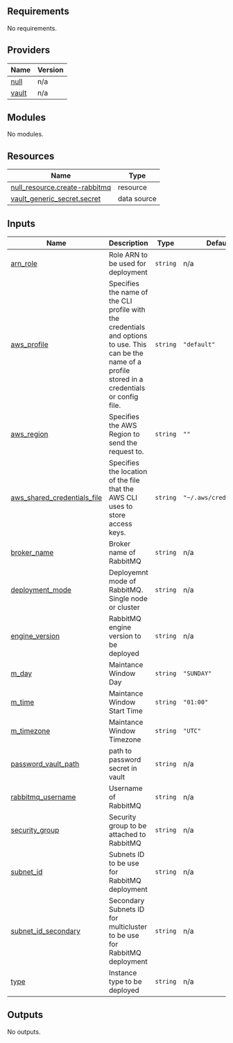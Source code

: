 ## Requirements

No requirements.

## Providers

| Name | Version |
|------|---------|
| <a name="provider_null"></a> [null](#provider\_null) | n/a |
| <a name="provider_vault"></a> [vault](#provider\_vault) | n/a |

## Modules

No modules.

## Resources

| Name | Type |
|------|------|
| [null_resource.create-rabbitmq](https://registry.terraform.io/providers/hashicorp/null/latest/docs/resources/resource) | resource |
| [vault_generic_secret.secret](https://registry.terraform.io/providers/hashicorp/vault/latest/docs/data-sources/generic_secret) | data source |

## Inputs

| Name | Description | Type | Default | Required |
|------|-------------|------|---------|:--------:|
| <a name="input_arn_role"></a> [arn\_role](#input\_arn\_role) | Role ARN to be used for deployment | `string` | n/a | yes |
| <a name="input_aws_profile"></a> [aws\_profile](#input\_aws\_profile) | Specifies the name of the CLI profile with the credentials and options to use. This can be the name of a profile stored in a credentials or config file. | `string` | `"default"` | no |
| <a name="input_aws_region"></a> [aws\_region](#input\_aws\_region) | Specifies the AWS Region to send the request to. | `string` | `""` | no |
| <a name="input_aws_shared_credentials_file"></a> [aws\_shared\_credentials\_file](#input\_aws\_shared\_credentials\_file) | Specifies the location of the file that the AWS CLI uses to store access keys. | `string` | `"~/.aws/credentials"` | no |
| <a name="input_broker_name"></a> [broker\_name](#input\_broker\_name) | Broker name of RabbitMQ | `string` | n/a | yes |
| <a name="input_deployment_mode"></a> [deployment\_mode](#input\_deployment\_mode) | Deployemnt mode of RabbitMQ. Single node or cluster | `string` | n/a | yes |
| <a name="input_engine_version"></a> [engine\_version](#input\_engine\_version) | RabbitMQ engine version to be deployed | `string` | n/a | yes |
| <a name="input_m_day"></a> [m\_day](#input\_m\_day) | Maintance Window Day | `string` | `"SUNDAY"` | no |
| <a name="input_m_time"></a> [m\_time](#input\_m\_time) | Maintance Window Start Time | `string` | `"01:00"` | no |
| <a name="input_m_timezone"></a> [m\_timezone](#input\_m\_timezone) | Maintance Window Timezone | `string` | `"UTC"` | no |
| <a name="input_password_vault_path"></a> [password\_vault\_path](#input\_password\_vault\_path) | path to password secret in vault | `string` | n/a | yes |
| <a name="input_rabbitmq_username"></a> [rabbitmq\_username](#input\_rabbitmq\_username) | Username of RabbitMQ | `string` | n/a | yes |
| <a name="input_security_group"></a> [security\_group](#input\_security\_group) | Security group to be attached to RabbitMQ | `string` | n/a | yes |
| <a name="input_subnet_id"></a> [subnet\_id](#input\_subnet\_id) | Subnets ID to be use for RabbitMQ deployment | `string` | n/a | yes |
| <a name="input_subnet_id_secondary"></a> [subnet\_id\_secondary](#input\_subnet\_id\_secondary) | Secondary Subnets ID for multicluster to be use for RabbitMQ deployment | `string` | n/a | yes |
| <a name="input_type"></a> [type](#input\_type) | Instance type to be deployed | `string` | n/a | yes |

## Outputs

No outputs.
